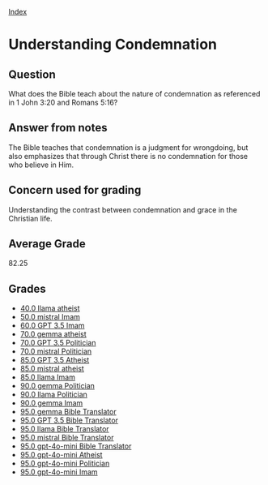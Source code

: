 
[Index](../index.md)
# Understanding Condemnation
## Question
What does the Bible teach about the nature of condemnation as referenced in 1 John 3:20 and Romans 5:16?

## Answer from notes
The Bible teaches that condemnation is a judgment for wrongdoing, but also emphasizes that through Christ there is no condemnation for those who believe in Him.

## Concern used for grading
Understanding the contrast between condemnation and grace in the Christian life.

## Average Grade
82.25

## Grades
 * [40.0 llama atheist](../answers/llama_atheist/Understanding_Condemnation.md)
 * [50.0 mistral Imam](../answers/mistral_Imam/Understanding_Condemnation.md)
 * [60.0 GPT 3.5 Imam](../answers/GPT_3.5_Imam/Understanding_Condemnation.md)
 * [70.0 gemma atheist](../answers/gemma_atheist/Understanding_Condemnation.md)
 * [70.0 GPT 3.5 Politician](../answers/GPT_3.5_Politician/Understanding_Condemnation.md)
 * [70.0 mistral Politician](../answers/mistral_Politician/Understanding_Condemnation.md)
 * [85.0 GPT 3.5 Atheist](../answers/GPT_3.5_Atheist/Understanding_Condemnation.md)
 * [85.0 mistral atheist](../answers/mistral_atheist/Understanding_Condemnation.md)
 * [85.0 llama Imam](../answers/llama_Imam/Understanding_Condemnation.md)
 * [90.0 gemma Politician](../answers/gemma_Politician/Understanding_Condemnation.md)
 * [90.0 llama Politician](../answers/llama_Politician/Understanding_Condemnation.md)
 * [90.0 gemma Imam](../answers/gemma_Imam/Understanding_Condemnation.md)
 * [95.0 gemma Bible Translator](../answers/gemma_Bible_Translator/Understanding_Condemnation.md)
 * [95.0 GPT 3.5 Bible Translator](../answers/GPT_3.5_Bible_Translator/Understanding_Condemnation.md)
 * [95.0 llama Bible Translator](../answers/llama_Bible_Translator/Understanding_Condemnation.md)
 * [95.0 mistral Bible Translator](../answers/mistral_Bible_Translator/Understanding_Condemnation.md)
 * [95.0 gpt-4o-mini Bible Translator](../answers/gpt-4o-mini_Bible_Translator/Understanding_Condemnation.md)
 * [95.0 gpt-4o-mini Atheist](../answers/gpt-4o-mini_Atheist/Understanding_Condemnation.md)
 * [95.0 gpt-4o-mini Politician](../answers/gpt-4o-mini_Politician/Understanding_Condemnation.md)
 * [95.0 gpt-4o-mini Imam](../answers/gpt-4o-mini_Imam/Understanding_Condemnation.md)
